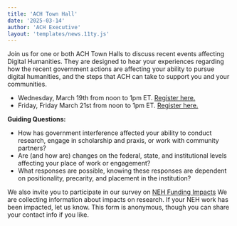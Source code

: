 ```yaml
---
title: 'ACH Town Hall'
date: '2025-03-14'
author: 'ACH Executive'
layout: 'templates/news.11ty.js'
---
```


Join us for one or both ACH Town Halls to discuss recent events affecting Digital Humanities. They are designed to hear your experiences regarding how the recent government actions are affecting your ability to pursue digital humanities, and the steps that ACH can take to support you and your communities.  

* Wednesday, March 19th from noon to 1pm ET. [Register here.](https://members.ach.org/civicrm/event/info/?reset=1&id=31) 
* Friday, Friday March 21st from noon to 1pm ET. [Register here.](https://members.ach.org/civicrm/event/info/?id=32&reset=1)

**Guiding Questions:**
* How has government interference affected your ability to conduct research, engage in scholarship and praxis, or work with community partners?
* Are (and how are) changes on the federal, state, and institutional levels affecting your place of work or engagement?
* What responses are possible, knowing these responses are dependent on positionality, precarity, and placement in the institution?

We also invite you to participate in our survey on [NEH Funding Impacts](https://docs.google.com/forms/d/e/1FAIpQLScItMyAjpoATr2NNehFhrtE308djKIx09hl_X6n_8BLX-BibQ/viewform) We are collecting information about impacts on research. If your NEH work has been impacted, let us know. This form is anonymous, though you can share your contact info if you like.

